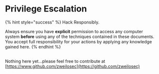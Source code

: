 # Privilege Escalation

{% hint style="success" %}
Hack Responsibly.

Always ensure you have **explicit** permission to access any computer system **before** using any of the techniques contained in these documents. You accept full responsibility for your actions by applying any knowledge gained here.‌
{% endhint %}

\
Nothing here yet...please feel free to contribute at [https://www.github.com/zweilosec](https://github.com/zweilosec)​
